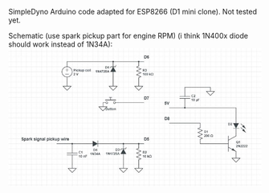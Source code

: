 SimpleDyno Arduino code adapted for ESP8266 (D1 mini clone).
Not tested yet.


Schematic (use spark pickup part for engine RPM) (i think 1N400x diode should work instead of 1N34A):
![img](https://github.com/rverzinkevicius/ignition_advance/blob/6b5808ca99b70ae5c71dcf0a31e71d4c4bcaa479/TL1.JPG)
